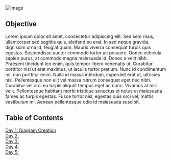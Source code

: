 ![image](https://github.com/user-attachments/assets/7315bacb-404a-4218-ac37-b9c0e02c5472)


## Objective

Lorem ipsum dolor sit amet, consectetur adipiscing elit. Sed sem risus, ullamcorper sed sagittis quis, eleifend eu erat. In sed neque gravida, dignissim urna id, feugiat quam. Mauris viverra consequat turpis quis egestas. Suspendisse auctor commodo tortor ac posuere. Donec vehicula sapien purus, at commodo magna malesuada id. Donec a velit nibh. Praesent tincidunt leo enim, quis tempor libero venenatis ut. Curabitur porttitor nisi ut erat maximus, ut iaculis tortor pretium. Nunc id condimentum mi, non porttitor enim. Nulla id massa interdum, imperdiet erat ut, ultricies nisl. Pellentesque non elit vel massa rutrum consequat eget nec nibh. Curabitur vel orci eu turpis aliquet tempus eget ac nunc. Vivamus at nisl velit. Pellentesque habitant morbi tristique senectus et netus et malesuada fames ac turpis egestas. Fusce tortor nisl, egestas quis orci vel, mattis vestibulum mi. Aenean pellentesque odio id malesuada suscipit.

## Table of Contents
<a href =https://github.com/jmon828/SOC-Automation-Lab/blob/main/Part%201%3A%20Diagram%20Creation/Diagram.md>Day 1: Diagram Creation</a><br/>
<a href =https://github.com/jmon828/SOC-Automation-Lab/blob/main/Part%201%3A%20Diagram%20Creation/Diagram.md>Day 2: </a><br/>
<a href =https://github.com/jmon828/SOC-Automation-Lab/blob/main/Part%201%3A%20Diagram%20Creation/Diagram.md>Day 3: </a><br/>
<a href =https://github.com/jmon828/SOC-Automation-Lab/blob/main/Part%201%3A%20Diagram%20Creation/Diagram.md>Day 4: </a><br/>
<a href =https://github.com/jmon828/SOC-Automation-Lab/blob/main/Part%201%3A%20Diagram%20Creation/Diagram.md>Day 5: </a><br/>
